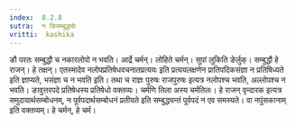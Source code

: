 ```yaml
---
index:  8.2.8
sutra:  न ङिसम्बुद्ध्योः
vritti:  kashika 
---
```


ङौ परतः सम्बुद्धौ च नकारलोपो न भवति। आर्द्रे चर्मन्। लोहिते चर्मन्। सुपां लुकिति ङेर्लुक्। सम्बुद्धौ हे राजन्। हे तक्षन्। एतस्मादेव नलोपप्रतिषेधवचनातप्रत्ययः इति प्रत्ययलक्षणेन प्रातिपदिकसंज्ञा न प्रतिषिध्यते इति ज्ञाप्यते, भसंज्ञा च न भवति इति। तथा च राज्ञः पुरुषः राजपुरुषः इत्यत्र नलोपश्च भवति, अल्लोपश्च न भवति। ङावुत्तरपदे प्रतिषेधस्य प्रतिषेधो वक्तव्यः। चर्मणि तिला अस्य चर्मतिलः। हे राजन् वृन्दारक इत्यत्र समुदायार्थसम्बोधनम्, न पूर्वपदार्थसम्बोधनं प्रतीयते इति सम्बुद्ध्यन्तं पूर्वपदं न एव समस्यते। वा नपुंसकानाम् इति वक्तव्यम्। हे चर्मन्, हे चर्म।

